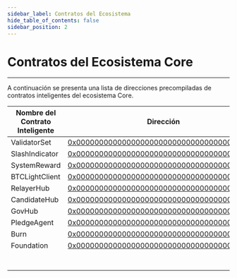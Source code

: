 ```yaml
---
sidebar_label: Contratos del Ecosistema
hide_table_of_contents: false
sidebar_position: 2
---
```


# Contratos del Ecosistema Core

---

A continuación se presenta una lista de direcciones precompiladas de contratos inteligentes del ecosistema Core.

| **Nombre del Contrato Inteligente** | **Dirección**                                                                                                             |
| ----------------------------------- | ------------------------------------------------------------------------------------------------------------------------- |
| ValidatorSet                        | [0x0000000000000000000000000000000000001000](https://scan.coredao.org/address/0x0000000000000000000000000000000000001000) |
| SlashIndicator                      | [0x0000000000000000000000000000000000001001](https://scan.coredao.org/address/0x0000000000000000000000000000000000001001) |
| SystemReward                        | [0x0000000000000000000000000000000000001002](https://scan.coredao.org/address/0x0000000000000000000000000000000000001002) |
| BTCLightClient                      | [0x0000000000000000000000000000000000001003](https://scan.coredao.org/address/0x0000000000000000000000000000000000001003) |
| RelayerHub                          | [0x0000000000000000000000000000000000001004](https://scan.coredao.org/address/0x0000000000000000000000000000000000001004) |
| CandidateHub                        | [0x0000000000000000000000000000000000001005](https://scan.coredao.org/address/0x0000000000000000000000000000000000001005) |
| GovHub                              | [0x0000000000000000000000000000000000001006](https://scan.coredao.org/address/0x0000000000000000000000000000000000001006) |
| PledgeAgent                         | [0x0000000000000000000000000000000000001007](https://scan.coredao.org/address/0x0000000000000000000000000000000000001007) |
| Burn                                | [0x0000000000000000000000000000000000001008](https://scan.coredao.org/address/0x0000000000000000000000000000000000001008) |
| Foundation                          | [0x0000000000000000000000000000000000001009](https://scan.coredao.org/address/0x0000000000000000000000000000000000001009) |
|                                     |                                                                                                                           |
|                                     |                                                                                                                           |
|                                     |                                                                                                                           |
|                                     |                                                                                                                           |
|                                     |                                                                                                                           |
|                                     |                                                                                                                           |
|                                     |                                                                                                                           |
